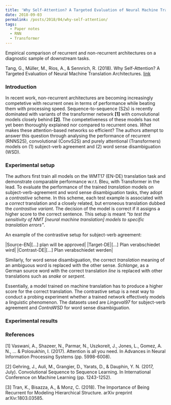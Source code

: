 ```yaml
---
title: 'Why Self-Attention? A Targeted Evaluation of Neural Machine Translation Architectures'
date: 2018-09-03
permalink: /posts/2018/04/why-self-attention/
tags:
  - Paper notes
  - RNN
  - Transformer
---
```


Empirical comparison of recurrent and non-recurrent architectures on a diagnostic sample of downstream tasks.

Tang, G., Müller, M., Rios, A., & Sennrich, R. (2018). Why Self-Attention? A Targeted Evaluation of Neural Machine Translation Architectures. [link](https://arxiv.org/abs/1808.08946)

### Introduction

In recent work, non-recurrent architectures are becoming increasingly competetive with recurrent ones in terms of performance while beating them with processing speed. Sequence-to-sequence (S2s) is recently dominated with variants of the transformer network **[1]** with convolutional models closely behind **[2]**. The competetiveness of these models has not yet been thoroughly explained nor compared to recurrent ones. *What* makes these attention-based networks so efficient? The authors attempt to answer this question through analysing the performance of recurrent (RNNS2S), convolutional (ConvS2S) and purely attentional (Transformers) models on (1) subject-verb agreement and (2) word sense disambiguation (WSD).

### Experimental setup

The authors first train all models on the WMT17 (EN-DE) translation task and demonstrate comparable performance w.r.t. Bleu, with Transformer in the lead. To evaluate the performance of the trained _translation_ models on subject-verb-agreement and word sense disambiguation tasks, they adopt a _contrastive_ scheme. In this scheme, each test example is associated with a _correct_ translation and a closely related, but erroneous translation dubbed the _contrastive variant_. The decision of the model is correct if it assigns a higher score to the correct sentence. This setup is meant _"to test the sensitivity of NMT [neural machine translation] models  to  specific  translation  errors"_. 

An example of the contrastive setup for subject-verb agreement:

|Source-EN|[...] plan will be approved|
|Target-DE|[...] Plan verabschiedet wird|
|Contrast-DE|[...] Plan verabschiedet werden|

Similarly, for word sense disambiguation, the correct _translation_ meaning of an ambiguous word is replaced with the other sense. _Schlange_, as a German source word with the correct translation _line_ is replaced with other translations such as _snake_ or _serpent_. 

Essentially, a model trained on machine translation has to produce a higher score for the correct translation. The contrastive setup is a neat way to conduct a probing experiment whether a trained network effectively models a linguistic phenomenon. The datasets used are _Lingeval97_ for subject-verb agreement and _ContraWSD_ for word sense disambiguation.

### Experimental results



### References

[1] Vaswani, A., Shazeer, N., Parmar, N., Uszkoreit, J., Jones, L., Gomez, A. N., ... & Polosukhin, I. (2017). Attention is all you need. In Advances in Neural Information Processing Systems (pp. 5998-6008).

[2] Gehring, J., Auli, M., Grangier, D., Yarats, D., & Dauphin, Y. N. (2017, July). Convolutional Sequence to Sequence Learning. In International Conference on Machine Learning (pp. 1243-1252).

[3] Tran, K., Bisazza, A., & Monz, C. (2018). The Importance of Being Recurrent for Modeling Hierarchical Structure. arXiv preprint arXiv:1803.03585.
